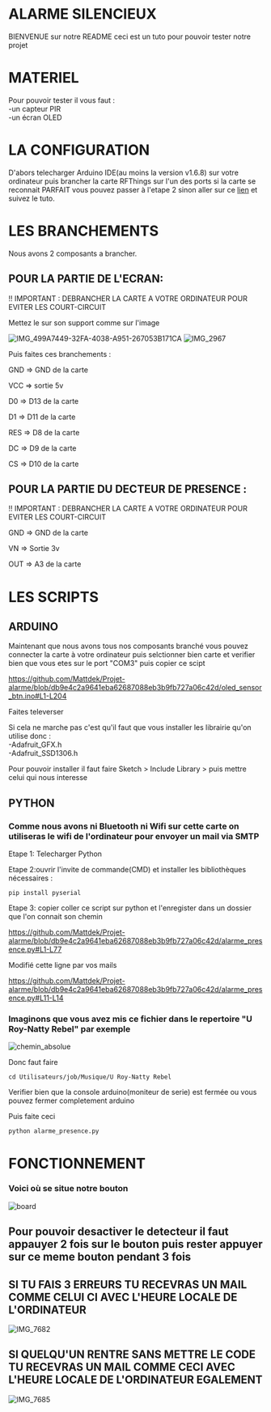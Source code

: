 # ALARME SILENCIEUX
BIENVENUE sur notre README ceci est un tuto pour pouvoir tester notre projet
# MATERIEL
Pour pouvoir tester il vous faut :<br/>
-un capteur PIR <br/>
-un écran OLED <br/>

# LA CONFIGURATION

D'abors telecharger Arduino IDE(au moins la version v1.6.8) sur votre ordinateur puis brancher la carte RFThings sur l'un des ports si la 
carte se reconnait PARFAIT vous pouvez passer à l'etape 2 sinon aller sur ce [lien](https://github.com/FabienFerrero/UCA21?tab=readme-ov-file#board-programming---board-manager) et suivez le tuto.

# LES BRANCHEMENTS

Nous avons 2 composants a brancher.

## POUR LA PARTIE DE L'ECRAN:

 !! IMPORTANT : DEBRANCHER LA CARTE A VOTRE ORDINATEUR POUR EVITER LES COURT-CIRCUIT

Mettez le sur son support comme sur l'image

![IMG_499A7449-32FA-4038-A951-267053B171CA](https://github.com/user-attachments/assets/f06675af-1338-4cd1-846a-88b3cc48f356) ![IMG_2967](https://github.com/user-attachments/assets/37ffc681-7245-466d-b8b9-9e221d515eed)

Puis faites ces branchements :

GND => GND de la carte

VCC => sortie 5v

D0  => D13 de la carte

D1  => D11 de la carte

RES => D8 de la carte

DC  => D9 de la carte

CS  => D10 de la carte

## POUR LA PARTIE DU DECTEUR DE PRESENCE :

 !! IMPORTANT : DEBRANCHER LA CARTE A VOTRE ORDINATEUR POUR EVITER LES COURT-CIRCUIT
 
GND => GND de la carte

VN  => Sortie 3v

OUT => A3 de la carte


# LES SCRIPTS 
## ARDUINO

Maintenant que nous avons tous nos composants branché vous pouvez connecter la carte à votre ordinateur puis selctionner bien carte et verifier bien que vous etes sur le port "COM3" puis copier ce scipt<br/>

   https://github.com/Mattdek/Projet-alarme/blob/db9e4c2a9641eba62687088eb3b9fb727a06c42d/oled_sensor_btn.ino#L1-L204

   Faites televerser
   
   Si cela ne marche pas c'est qu'il faut que vous installer les librairie qu'on utilise donc :<br/>
     -Adafruit_GFX.h<br/>
     -Adafruit_SSD1306.h<br/>

 Pour pouvoir installer il faut faire Sketch > Include Library > puis mettre celui qui nous interesse

## PYTHON
### Comme nous avons ni Bluetooth ni Wifi sur cette carte on utiliseras le wifi de l'ordinateur pour envoyer un mail via SMTP
Etape 1: Telecharger Python

Etape 2:ouvrir l'invite de commande(CMD) et installer les bibliothèques nécessaires :

    pip install pyserial
Etape 3: copier coller ce script sur python et l'enregister dans un dossier que l'on connait son chemin

https://github.com/Mattdek/Projet-alarme/blob/db9e4c2a9641eba62687088eb3b9fb727a06c42d/alarme_presence.py#L1-L77

Modifié cette ligne par vos mails 
   
   https://github.com/Mattdek/Projet-alarme/blob/db9e4c2a9641eba62687088eb3b9fb727a06c42d/alarme_presence.py#L11-L14


### Imaginons que vous avez mis ce fichier dans le repertoire "U Roy-Natty Rebel" par exemple 
![chemin_absolue](https://www.macbookcity.fr/wp-content/uploads/2018/10/Afficher-le-chemin-dacces-dun-fichier-sur-Mac-en-bas-du-finder-uniquement.jpg) 

Donc faut faire 

    cd Utilisateurs/job/Musique/U Roy-Natty Rebel
  
  Verifier bien que la console arduino(moniteur de serie) est fermée ou vous pouvez fermer completement arduino

  Puis faite ceci 

    python alarme_presence.py
  
 
# FONCTIONNEMENT
### Voici où se situe notre bouton 
![board](https://github.com/user-attachments/assets/bca35b1a-089e-4148-b956-e36560219e1a)

## Pour pouvoir desactiver le detecteur il faut appauyer 2 fois sur le bouton puis rester appuyer sur ce meme bouton pendant 3 fois

## SI TU FAIS 3 ERREURS TU RECEVRAS UN MAIL COMME CELUI CI AVEC L'HEURE LOCALE DE L'ORDINATEUR

![IMG_7682](https://github.com/user-attachments/assets/563d5415-4ffe-4a7f-9297-821af4741b01)

## SI QUELQU'UN RENTRE SANS METTRE LE CODE TU RECEVRAS UN MAIL COMME CECI AVEC L'HEURE LOCALE DE L'ORDINATEUR EGALEMENT

![IMG_7685](https://github.com/user-attachments/assets/4dcd24dd-8971-44bf-be95-72bec52d2f61)



